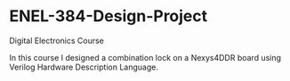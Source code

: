 # ENEL-384-Design-Project
Digital Electronics Course

In this course I designed a combination lock on a Nexys4DDR board using Verilog Hardware Description Language.

